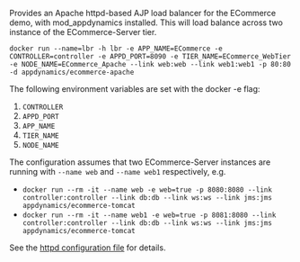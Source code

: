 Provides an Apache httpd-based AJP load balancer for the ECommerce demo, with mod_appdynamics installed.  This will load balance across two instance of the ECommerce-Server tier.  

`docker run --name=lbr -h lbr -e APP_NAME=ECommerce -e CONTROLLER=controller -e APPD_PORT=8090 -e TIER_NAME=ECommerce_WebTier -e NODE_NAME=ECommerce_Apache --link web:web --link web1:web1 -p 80:80 -d appdynamics/ecommerce-apache`

The following environment variables are set with the docker -e flag:

1. `CONTROLLER`
2. `APPD_PORT`
3. `APP_NAME`
4. `TIER_NAME`
5. `NODE_NAME`

The configuration assumes that two ECommerce-Server instances are running with `--name web` and `--name web1` respectively, e.g.

* `docker run --rm -it --name web -e web=true -p 8080:8080 --link controller:controller --link db:db --link ws:ws --link jms:jms appdynamics/ecommerce-tomcat`
* `docker run --rm -it --name web1 -e web=true -p 8081:8080 --link controller:controller --link db:db --link ws:ws --link jms:jms appdynamics/ecommerce-tomcat`

See the [httpd configuration file](https://github.com/Appdynamics/ECommerce-Docker/blob/master/ECommerce-Apache/ajp_proxy.conf) for details.
